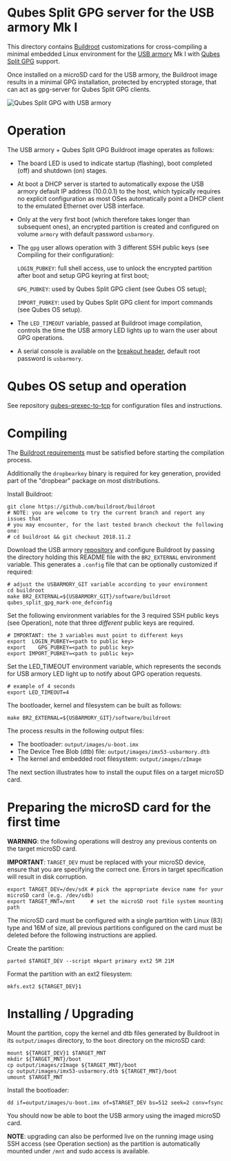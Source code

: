 Qubes Split GPG server for the USB armory Mk I
==============================================

This directory contains [Buildroot](http://buildroot.uclibc.org/)
customizations for cross-compiling a minimal embedded Linux environment for the
[USB armory](https://inversepath.com/usbarmory) Mk I with
[Qubes Split GPG](https://www.qubes-os.org/doc/split-gpg/) support.

Once installed on a microSD card for the USB armory, the Buildroot image
results in a minimal GPG installation, protected by encrypted storage, that can
act as gpg-server for Qubes Split GPG clients.

![Qubes Split GPG with USB armory](https://cdn.rawgit.com/inversepath/qubes-qrexec-to-tcp/master/images/qrexec-to-tcp.svg)

Operation
=========

The USB armory + Qubes Split GPG Buildroot image operates as follows:

  * The board LED is used to indicate startup (flashing), boot completed (off)
    and shutdown (on) stages.

  * At boot a DHCP server is started to automatically expose the USB armory
    default IP address (10.0.0.1) to the host, which typically requires no
    explicit configuration as most OSes automatically point a DHCP client to
    the emulated Ethernet over USB interface.

  * Only at the very first boot (which therefore takes longer than subsequent
    ones), an encrypted partition is created and configured on volume `armory`
    with default password `usbarmory`.

  * The `gpg` user allows operation with 3 different SSH public keys (see
    Compiling for their configuration):

    `LOGIN_PUBKEY`:  full shell access, use to unlock the encrypted partition
                     after boot and setup GPG keyring at first boot;

    `GPG_PUBKEY`:    used by Qubes Split GPG client (see Qubes OS setup);

    `IMPORT_PUBKEY`: used by Qubes Split GPG client for import commands
                     (see Qubes OS setup).

  * The `LED_TIMEOUT` variable, passed at Buildroot image compilation, controls
    the time the USB armory LED lights up to warn the user about GPG
    operations.

  * A serial console is available on the
    [breakout header](https://github.com/inversepath/usbarmory/wiki/GPIOs),
    default root password is `usbarmory`.

Qubes OS setup and operation
============================

See repository [qubes-qrexec-to-tcp](https://github.com/inversepath/qubes-qrexec-to-tcp)
for configuration files and instructions.

Compiling
=========

The [Buildroot requirements](http://buildroot.uclibc.org/downloads/manual/manual.html#requirement)
must be satisfied before starting the compilation process.

Additionally the `dropbearkey` binary is required for key generation, provided
part of the "dropbear" package on most distributions.

Install Buildroot:

```
git clone https://github.com/buildroot/buildroot
# NOTE: you are welcome to try the current branch and report any issues that
# you may encounter, for the last tested branch checkout the following one:
# cd buildroot && git checkout 2018.11.2
```

Download the USB armory [repository](https://github.com/inversepath/usbarmory)
and configure Buildroot by passing the directory holding this README file with
the `BR2_EXTERNAL` environment variable. This generates a `.config` file that
can be optionally customized if required:

```
# adjust the USBARMORY_GIT variable according to your environment
cd buildroot
make BR2_EXTERNAL=${USBARMORY_GIT}/software/buildroot qubes_split_gpg_mark-one_defconfig
```

Set the following environment variables for the 3 required SSH public keys (see
Operation), note that three *different* public keys are required.

```
# IMPORTANT: the 3 variables must point to different keys
export  LOGIN_PUBKEY=<path to public key>
export    GPG_PUBKEY=<path to public key>
export IMPORT_PUBKEY=<path to public key>
```

Set the LED_TIMEOUT environment variable, which represents the seconds for USB
armory LED light up to notify about GPG operation requests.

```
# example of 4 seconds
export LED_TIMEOUT=4
```

The bootloader, kernel and filesystem can be built as follows:

```
make BR2_EXTERNAL=${USBARMORY_GIT}/software/buildroot
```

The process results in the following output files:

  * The bootloader: `output/images/u-boot.imx`
  * The Device Tree Blob (dtb) file: `output/images/imx53-usbarmory.dtb`
  * The kernel and embedded root filesystem: `output/images/zImage`

The next section illustrates how to install the ouput files on a target microSD
card.

Preparing the microSD card for the first time
=============================================

**WARNING**: the following operations will destroy any previous contents on the
target microSD card.

**IMPORTANT**: `TARGET_DEV` must be replaced with your microSD device, ensure
that you are specifying the correct one. Errors in target specification will
result in disk corruption.

```
export TARGET_DEV=/dev/sdX # pick the appropriate device name for your microSD card (e.g. /dev/sdb)
export TARGET_MNT=/mnt     # set the microSD root file system mounting path
```

The microSD card must be configured with a single partition with Linux (83)
type and 16M of size, all previous partitions configured on the card must be
deleted before the following instructions are applied.

Create the partition:

```
parted $TARGET_DEV --script mkpart primary ext2 5M 21M
```

Format the partition with an ext2 filesystem:

```
mkfs.ext2 ${TARGET_DEV}1
```

Installing / Upgrading
======================

Mount the partition, copy the kernel and dtb files generated by Buildroot in
its `output/images` directory, to the `boot` directory on the microSD card:

```
mount ${TARGET_DEV}1 $TARGET_MNT
mkdir ${TARGET_MNT}/boot
cp output/images/zImage ${TARGET_MNT}/boot
cp output/images/imx53-usbarmory.dtb ${TARGET_MNT}/boot
umount $TARGET_MNT
```

Install the bootloader:

```
dd if=output/images/u-boot.imx of=$TARGET_DEV bs=512 seek=2 conv=fsync
```

You should now be able to boot the USB armory using the imaged microSD card.

**NOTE**: upgrading can also be performed live on the running image using SSH
access (see Operation section) as the partition is automatically mounted under
`/mnt` and sudo access is available.
